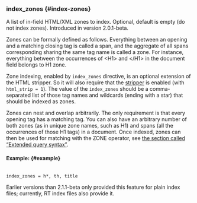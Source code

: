 ### index_zones {#index-zones}

A list of in-field HTML/XML zones to index. Optional, default is empty (do not index zones). Introduced in version 2.0.1-beta.

Zones can be formally defined as follows. Everything between an opening and a matching closing tag is called a span, and the aggregate of all spans corresponding sharing the same tag name is called a zone. For instance, everything between the occurrences of &lt;H1&gt; and &lt;/H1&gt; in the document field belongs to H1 zone.

Zone indexing, enabled by `index_zones` directive, is an optional extension of the HTML stripper. So it will also require that the [stripper](../../index_configuration_options/htmlstrip.md) is enabled (with `html_strip = 1`). The value of the `index_zones` should be a comma-separated list of those tag names and wildcards (ending with a star) that should be indexed as zones.

Zones can nest and overlap arbitrarily. The only requirement is that every opening tag has a matching tag. You can also have an arbitrary number of both zones (as in unique zone names, such as H1) and spans (all the occurrences of those H1 tags) in a document. Once indexed, zones can then be used for matching with the ZONE operator, see [the section called “Extended query syntax”](../../extended_query_syntax.md).

#### Example: {#example}

```

index_zones = h*, th, title

```

Earlier versions than 2.1.1-beta only provided this feature for plain index files; currently, RT index files also provide it.